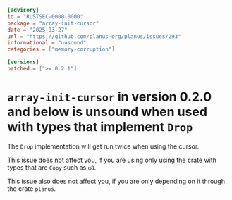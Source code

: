 ```toml
[advisory]
id = "RUSTSEC-0000-0000"
package = "array-init-cursor"
date = "2025-03-27"
url = "https://github.com/planus-org/planus/issues/293"
informational = "unsound"
categories = ["memory-corruption"]

[versions]
patched = [">= 0.2.1"]
```

# `array-init-cursor` in version 0.2.0 and below is unsound when used with types that implement `Drop`

The `Drop` implementation will get run twice when using the cursor.

This issue does not affect you, if you are using only using the crate with
types that are `Copy` such as `u8`.

This issue also does not affect you, if you are only depending on it through
the crate `planus`.
